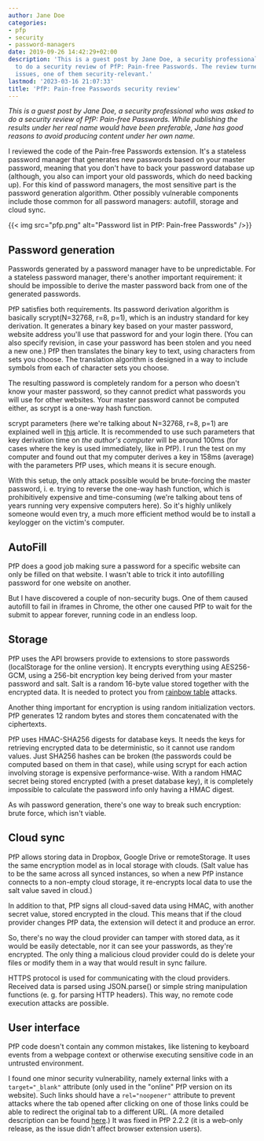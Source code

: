```yaml
---
author: Jane Doe
categories:
- pfp
- security
- password-managers
date: 2019-09-26 14:42:29+02:00
description: 'This is a guest post by Jane Doe, a security professional who was asked
  to do a security review of PfP: Pain-free Passwords. The review turned up three
  issues, one of them security-relevant.'
lastmod: '2023-03-16 21:07:33'
title: 'PfP: Pain-free Passwords security review'
---
```


*This is a guest post by Jane Doe, a security professional who was asked to do a security review of PfP: Pain-free Passwords. While publishing the results under her real name would have been preferable, Jane has good reasons to avoid producing content under her own name.*

I reviewed the code of the Pain-free Passwords extension. It's a stateless
password manager that generates new passwords based on your master password,
meaning that you don't have to back your password database up (although, you
also can import your old passwords, which do need backing up). For this kind of
password managers, the most sensitive part is the password generation algorithm.
Other possibly vulnerable components include those common for all password
managers: autofill, storage and cloud sync.

{{< img src="pfp.png" alt="Password list in PfP: Pain-free Passwords" />}}

## Password generation
Passwords generated by a password manager have to be unpredictable. For a
stateless password manager, there's another important requirement: it should be
impossible to derive the master password back from one of the generated
passwords.

PfP satisfies both requirements. Its password derivation algorithm is basically
scrypt(N=32768, r=8, p=1), which is an industry standard for key derivation. It
generates a binary key based on your master password, website address you'll use
that password for and your login there. (You can also specify revision, in case
your password has been stolen and you need a new one.) PfP then translates the
binary key to text, using characters from sets you choose. The translation
algorithm is designed in a way to include symbols from each of character sets
you choose.

The resulting password is completely random for a person who doesn't know your
master password, so they cannot predict what passwords you will use for other
websites. Your master password cannot be computed either, as scrypt is a one-way
hash function.

scrypt parameters (here we're talking about N=32768, r=8, p=1) are explained
well in [this](https://blog.filippo.io/the-scrypt-parameters/) article. It is
recommended to use such parameters that key derivation time on _the author's
computer_ will be around 100ms (for cases where the key is used immediately,
like in PfP). I run the test on my computer and found out that my computer
derives a key in 158ms (average) with the parameters PfP uses, which means it is
secure enough.

With this setup, the only attack possible would be brute-forcing the master
password, i. e. trying to reverse the one-way hash function, which is
prohibitively expensive and time-consuming (we're talking about tens of years
running very expensive computers here). So it's highly unlikely someone would
even try, a much more efficient method would be to install a keylogger on the
victim's computer.

## AutoFill
PfP does a good job making sure a password for a specific website can only be
filled on that website. I wasn't able to trick it into autofilling password for
one website on another.

But I have discovered a couple of non-security bugs. One of them caused autofill
to fail in iframes in Chrome, the other one caused PfP to wait for the submit
to appear forever, running code in an endless loop.

## Storage
PfP uses the API browsers provide to extensions to store passwords (localStorage
for the online version). It encrypts everything using AES256-GCM, using a
256-bit encryption key being derived from your master password and salt. Salt is
a random 16-byte value stored together with the encrypted data. It is needed to
protect you from [rainbow table](https://en.wikipedia.org/wiki/Rainbow_table)
attacks.

Another thing important for encryption is using random initialization vectors.
PfP generates 12 random bytes and stores them concatenated with the ciphertexts.

PfP uses HMAC-SHA256 digests for database keys. It needs the keys for retrieving
encrypted data to be deterministic, so it cannot use random values. Just SHA256
hashes can be broken (the passwords could be computed based on them in that case),
while using scrypt for each action involving storage is expensive
performance-wise. With a random HMAC secret being stored encrypted (with a preset
database key), it is completely impossible to calculate the password info only
having a HMAC digest.

As wih password generation, there's one way to break such encryption: brute
force, which isn't viable.

## Cloud sync
PfP allows storing data in Dropbox, Google Drive or remoteStorage. It uses the
same encryption model as in local storage with clouds.
(Salt value has to be the same across all synced instances, so when a new PfP
instance connects to a non-empty cloud storage, it re-encrypts local data to use
the salt value saved in cloud.)

In addition to that, PfP signs all cloud-saved data using HMAC, with another
secret value, stored encrypted in the cloud. This means that if the cloud
provider changes PfP data, the extension will detect it and produce an error.

So, there's no way the cloud provider can tamper with stored data, as it would
be easily detectable, nor it can see your passwords, as they're encrypted. The
only thing a malicious cloud provider could do is delete your files or modify
them in a way that would result in sync failure.

HTTPS protocol is used for communicating with the cloud providers. Received data
is parsed using JSON.parse() or simple string manipulation functions (e. g. for
parsing HTTP headers). This way, no remote code execution attacks are possible.

## User interface
PfP code doesn't contain any common mistakes, like listening to keyboard events
from a webpage context or otherwise executing sensitive code in an untrusted
environment.

I found one minor security vulnerability, namely external links with a
`target="_blank"` attribute (only used in the "online" PfP version on its
website). Such links should have a `rel="noopener"` attribute to prevent attacks
where the tab opened after clicking on one of those links could be able to
redirect the original tab to a different URL. (A more detailed description can
be found [here](https://mathiasbynens.github.io/rel-noopener/).) It was fixed in
PfP 2.2.2 (it is a web-only release, as the issue didn't affect browser
extension users).